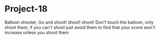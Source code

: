 # Project-18
Balloon shooter, Go and shoot! shoot! shoot!
Don't touch the balloon, only shoot them, if you can't shoot just avoid them to find that your score won't increase unless you shoot them
